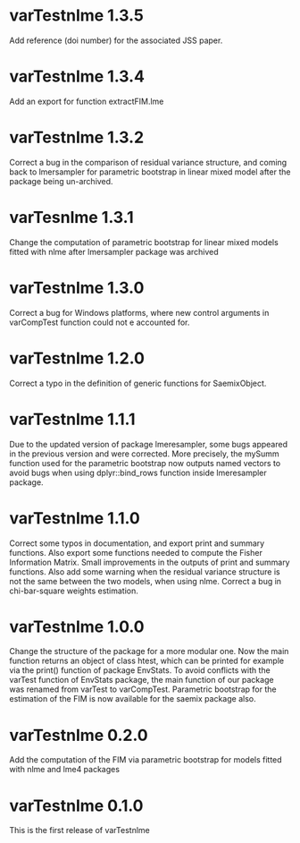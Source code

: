 # varTestnlme 1.3.5

Add reference (doi number) for the associated JSS paper.

# varTestnlme 1.3.4

Add an export for function extractFIM.lme 

# varTestnlme 1.3.2

Correct a bug in the comparison of residual variance structure, and coming back to lmersampler for parametric bootstrap in linear mixed model after the package being un-archived.

# varTesnlme 1.3.1

Change the computation of parametric bootstrap for linear mixed models fitted with nlme after lmersampler package was archived

# varTestnlme 1.3.0

Correct a bug for Windows platforms, where new control arguments in varCompTest function could not e accounted for.

# varTestnlme 1.2.0

Correct a typo in the definition of generic functions for SaemixObject.

# varTestnlme 1.1.1

Due to the updated version of package lmeresampler, some bugs appeared in the previous version and were corrected. More precisely, the mySumm function used for the parametric bootstrap now outputs named vectors to avoid bugs when using dplyr::bind_rows function inside lmeresampler package.

# varTestnlme 1.1.0

Correct some typos in documentation, and export print and summary functions. Also export some functions needed to compute the Fisher Information Matrix. Small improvements in the outputs of print and summary functions. Also add some warning when the residual variance structure is not the same between the two models, when using nlme.
Correct a bug in chi-bar-square weights estimation.

# varTestnlme 1.0.0

Change the structure of the package for a more modular one. Now the main function returns an object of class htest, which can be printed for example via the print() function of package EnvStats. To avoid conflicts with the varTest function of EnvStats package, the main function of our package was renamed from varTest to varCompTest.
Parametric bootstrap for the estimation of the FIM is now available for the saemix package also.

# varTestnlme 0.2.0

Add the computation of the FIM via parametric bootstrap for models fitted with nlme and lme4 packages

# varTestnlme 0.1.0

This is the first release of varTestnlme
